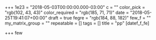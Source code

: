 +++
1e23 = "2018-05-03T00:00:00.000-03:00"
c = ""
color_pick = "rgb(102, 43, 43)"
color_required = "rgb(185, 71, 71)"
date = "2018-05-25T19:41:07+00:00"
draft = true
fegre = "rgb(184, 88, 182)"
few_f = ""
my_matrix_group = ""
repeatable = []
tags = []
title = "pp"
[datef_f_fe]

+++
 few